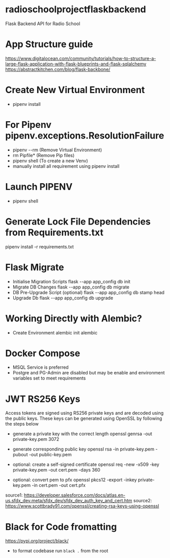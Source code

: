 # radioschoolprojectflaskbackend
Flask Backend API for Radio School

# App Structure guide
https://www.digitalocean.com/community/tutorials/how-to-structure-a-large-flask-application-with-flask-blueprints-and-flask-sqlalchemy
https://abstractkitchen.com/blog/flask-backbone/

# Create New Virtual Environment
- pipenv install

# For Pipenv pipenv.exceptions.ResolutionFailure
- pipenv --rm (Remove Virtual Environment)
- rm Pipfile* (Remove Pip files)
- pipenv shell (To create a new Venv)
- manually install all requirement using pipenv install

# Launch PIPENV
- pipenv shell

# Generate Lock File Dependencies from Requirements.txt
pipenv install -r requirements.txt

# Flask Migrate
- Initialise Migration Scripts
  flask --app app_config db init
- Migrate DB Changes
  flask --app app_config db migrate
- DB Pre-Upgrade Script (optional)
  flask --app app_config db stamp head
- Upgrade Db
  flask --app app_config db upgrade

# Working Directly with Alembic?
- Create Environment
  alembic init alembic

# Docker Compose
- MSQL Service is preferred
- Postgre and PG-Admin are disabled but may be enable and environment variables set to meet requirements

# JWT RS256 Keys
Access tokens are signed using RS256 private keys and are decoded using the public keys. These keys can be generated using OpenSSL by following the steps below
- generate a private key with the correct length
openssl genrsa -out private-key.pem 3072

- generate corresponding public key
openssl rsa -in private-key.pem -pubout -out public-key.pem

- optional: create a self-signed certificate
openssl req -new -x509 -key private-key.pem -out cert.pem -days 360

- optional: convert pem to pfx
openssl pkcs12 -export -inkey private-key.pem -in cert.pem -out cert.pfx

source1: https://developer.salesforce.com/docs/atlas.en-us.sfdx_dev.meta/sfdx_dev/sfdx_dev_auth_key_and_cert.htm
source2: https://www.scottbrady91.com/openssl/creating-rsa-keys-using-openssl

# Black for Code fromatting
https://pypi.org/project/black/
- to format codebase run `black .` from the root
